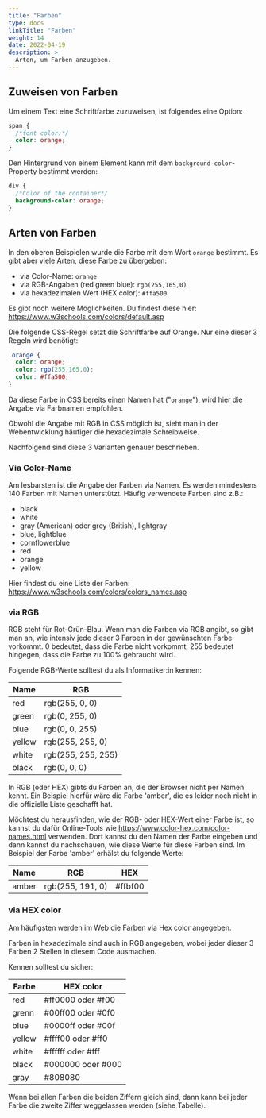 ```yaml
---
title: "Farben"
type: docs
linkTitle: "Farben"
weight: 14
date: 2022-04-19
description: >
  Arten, um Farben anzugeben.
---
```


## Zuweisen von Farben
Um einem Text eine Schriftfarbe zuzuweisen, ist folgendes eine Option:
```css
span {
  /*font color:*/
  color: orange;
}
```

Den Hintergrund von einem Element kann mit dem `background-color`-Property bestimmt werden:
```css
div {
  /*Color of the container*/
  background-color: orange;
}
```


## Arten von Farben
In den oberen Beispielen wurde die Farbe mit dem Wort `orange` bestimmt. Es gibt aber viele Arten, diese Farbe zu übergeben:

* via Color-Name: `orange`
* via RGB-Angaben (red green blue): `rgb(255,165,0)`
* via hexadezimalen Wert (HEX color): `#ffa500`

Es gibt noch weitere Möglichkeiten. Du findest diese hier: https://www.w3schools.com/colors/default.asp

Die folgende CSS-Regel setzt die Schriftfarbe auf Orange. Nur eine dieser 3 Regeln wird benötigt:
```css
.orange {
  color: orange;
  color: rgb(255,165,0);
  color: #ffa500;
}
```

Da diese Farbe in CSS bereits einen Namen hat ("`orange`"), wird hier die Angabe via Farbnamen empfohlen.

Obwohl die Angabe mit RGB in CSS möglich ist, sieht man in der Webentwicklung häufiger die hexadezimale Schreibweise.

Nachfolgend sind diese 3 Varianten genauer beschrieben.

### Via Color-Name
Am lesbarsten ist die Angabe der Farben via Namen. Es werden mindestens 140 Farben mit Namen unterstützt. Häufig verwendete Farben sind z.B.:
* black
* white
* gray (American) oder grey (British), lightgray
* blue, lightblue
* cornflowerblue
* red
* orange
* yellow

Hier findest du eine Liste der Farben: https://www.w3schools.com/colors/colors_names.asp

### via RGB
RGB steht für Rot-Grün-Blau. Wenn man die Farben via RGB angibt, so gibt man an, wie intensiv jede dieser 3 Farben in der gewünschten Farbe vorkommt. 0 bedeutet, dass die Farbe nicht vorkommt, 255 bedeutet hingegen, dass die Farbe zu 100% gebraucht wird.

Folgende RGB-Werte solltest du als Informatiker:in kennen:

| Name     | RGB
| -------- |-----
| red      | rgb(255, 0, 0)
| green    | rgb(0, 255, 0)
| blue     | rgb(0, 0, 255)
| yellow   | rgb(255, 255, 0)
| white    | rgb(255, 255, 255)
| black    | rgb(0, 0, 0)


In RGB (oder HEX) gibts du Farben an, die der Browser nicht per Namen kennt. Ein Beispiel hierfür wäre die Farbe 'amber', die es leider noch nicht in die offizielle Liste geschafft hat. 

Möchtest du herausfinden, wie der RGB- oder HEX-Wert einer Farbe ist, so kannst du dafür Online-Tools wie https://www.color-hex.com/color-names.html verwenden. Dort kannst du den Namen der Farbe eingeben und dann kannst du nachschauen, wie diese Werte für diese Farben sind. Im Beispiel der Farbe 'amber' erhälst du folgende Werte:

Name  | RGB              | HEX
----- | ---------------- | -------
amber | rgb(255, 191, 0) | #ffbf00

### via HEX color
Am häufigsten werden im Web die Farben via Hex color angegeben.

Farben in hexadezimale sind auch in RGB angegeben, wobei jeder dieser 3 Farben 2 Stellen in diesem Code ausmachen.

Kennen solltest du sicher:

| Farbe  | HEX color
| -----  | ----------
| red    | #ff0000 oder #f00
| grenn  | #00ff00 oder #0f0
| blue   | #0000ff oder #00f
| yellow | #ffff00 oder #ff0
| white  | #ffffff oder #fff
| black  | #000000 oder #000
| gray   | #808080

Wenn bei allen Farben die beiden Ziffern gleich sind, dann kann bei jeder Farbe die zweite Ziffer weggelassen werden (siehe Tabelle).